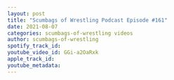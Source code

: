 ```yaml
---
layout: post
title: "Scumbags of Wrestling Podcast Episode #161"
date: 2021-08-07
categories: scumbags-of-wrestling videos
author: scumbags-of-wrestling
spotify_track_id: 
youtube_video_id: GGi-a2OaRxk
apple_track_id: 
youtube_metadata: 
---
```


